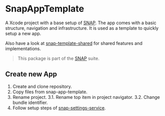 # SnapAppTemplate

A Xcode project with a base setup of [SNAP](https://github.com/simonnickel/snap-abstract). The app comes with a basic structure, navigation and infrastructure. It is used as a template to quickly setup a new app.

Also have a look at [snap-template-shared](https://github.com/simonnickel/snap-template-shared) for shared features and implementations.


> This package is part of the [SNAP](https://github.com/simonnickel/snap-abstract) suite.


## Create new App

1. Create and clone repository.
2. Copy files from snap-app-template.
3. Rename project.
3.1. Rename top item in project navigator.
3.2. Change bundle identifier.
4. Follow setup steps of [snap-settings-service](https://github.com/simonnickel/snap-settings-service#setup).
